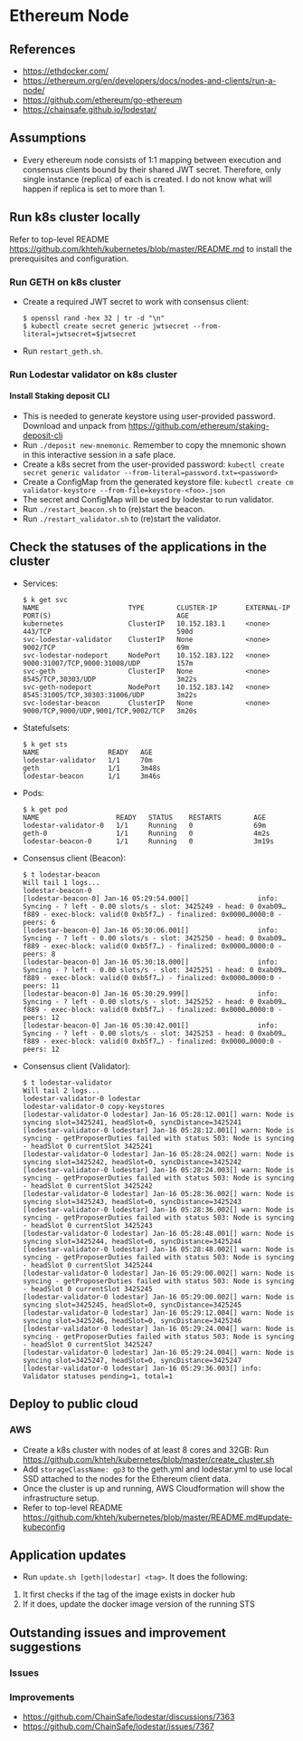 # Ethereum Node

## References

- https://ethdocker.com/
- https://ethereum.org/en/developers/docs/nodes-and-clients/run-a-node/
- https://github.com/ethereum/go-ethereum
- https://chainsafe.github.io/lodestar/

## Assumptions

- Every ethereum node consists of 1:1 mapping between execution and consensus clients bound by their shared JWT secret. Therefore, only single instance (replica) of each is created. I do not know what will happen if replica is set to more than 1.

## Run k8s cluster locally

Refer to top-level README https://github.com/khteh/kubernetes/blob/master/README.md to install the prerequisites and configuration.

### Run GETH on k8s cluster

- Create a required JWT secret to work with consensus client:

  ```
  $ openssl rand -hex 32 | tr -d "\n"
  $ kubectl create secret generic jwtsecret --from-literal=jwtsecret=$jwtsecret
  ```

- Run `restart_geth.sh`.

### Run Lodestar validator on k8s cluster

#### Install Staking deposit CLI

- This is needed to generate keystore using user-provided password. Download and unpack from https://github.com/ethereum/staking-deposit-cli
- Run `./deposit new-mnemonic`. Remember to copy the mnemonic shown in this interactive session in a safe place.
- Create a k8s secret from the user-provided password: `kubectl create secret generic validator --from-literal=password.txt=<password>`
- Create a ConfigMap from the generated keystore file: `kubectl create cm validator-keystore --from-file=keystore-<foo>.json`
- The secret and ConfigMap will be used by lodestar to run validator.
- Run `./restart_beacon.sh` to (re)start the beacon.
- Run `./restart_validator.sh` to (re)start the validator.

## Check the statuses of the applications in the cluster

- Services:

  ```
  $ k get svc
  NAME                      TYPE        CLUSTER-IP       EXTERNAL-IP   PORT(S)                               AGE
  kubernetes                ClusterIP   10.152.183.1     <none>        443/TCP                               590d
  svc-lodestar-validator    ClusterIP   None             <none>        9002/TCP                              69m
  svc-lodestar-nodeport     NodePort    10.152.183.122   <none>        9000:31007/TCP,9000:31008/UDP         157m
  svc-geth                  ClusterIP   None             <none>        8545/TCP,30303/UDP                    3m22s
  svc-geth-nodeport         NodePort    10.152.183.142   <none>        8545:31005/TCP,30303:31006/UDP        3m22s
  svc-lodestar-beacon       ClusterIP   None             <none>        9000/TCP,9000/UDP,9001/TCP,9002/TCP   3m20s
  ```

- Statefulsets:

  ```
  $ k get sts
  NAME                 READY   AGE
  lodestar-validator   1/1     70m
  geth                 1/1     3m48s
  lodestar-beacon      1/1     3m46s
  ```

- Pods:

  ```
  $ k get pod
  NAME                   READY   STATUS    RESTARTS        AGE
  lodestar-validator-0   1/1     Running   0               69m
  geth-0                 1/1     Running   0               4m2s
  lodestar-beacon-0      1/1     Running   0               3m19s
  ```

- Consensus client (Beacon):

  ```
  $ t lodestar-beacon
  Will tail 1 logs...
  lodestar-beacon-0
  [lodestar-beacon-0] Jan-16 05:29:54.000[]                 info: Syncing - ? left - 0.00 slots/s - slot: 3425249 - head: 0 0xab09…f889 - exec-block: valid(0 0xb5f7…) - finalized: 0x0000…0000:0 - peers: 6
  [lodestar-beacon-0] Jan-16 05:30:06.001[]                 info: Syncing - ? left - 0.00 slots/s - slot: 3425250 - head: 0 0xab09…f889 - exec-block: valid(0 0xb5f7…) - finalized: 0x0000…0000:0 - peers: 8
  [lodestar-beacon-0] Jan-16 05:30:18.000[]                 info: Syncing - ? left - 0.00 slots/s - slot: 3425251 - head: 0 0xab09…f889 - exec-block: valid(0 0xb5f7…) - finalized: 0x0000…0000:0 - peers: 11
  [lodestar-beacon-0] Jan-16 05:30:29.999[]                 info: Syncing - ? left - 0.00 slots/s - slot: 3425252 - head: 0 0xab09…f889 - exec-block: valid(0 0xb5f7…) - finalized: 0x0000…0000:0 - peers: 12
  [lodestar-beacon-0] Jan-16 05:30:42.001[]                 info: Syncing - ? left - 0.00 slots/s - slot: 3425253 - head: 0 0xab09…f889 - exec-block: valid(0 0xb5f7…) - finalized: 0x0000…0000:0 - peers: 12
  ```

- Consensus client (Validator):

  ```
  $ t lodestar-validator
  Will tail 2 logs...
  lodestar-validator-0 lodestar
  lodestar-validator-0 copy-keystores
  [lodestar-validator-0 lodestar] Jan-16 05:28:12.001[] warn: Node is syncing slot=3425241, headSlot=0, syncDistance=3425241
  [lodestar-validator-0 lodestar] Jan-16 05:28:12.001[] warn: Node is syncing - getProposerDuties failed with status 503: Node is syncing - headSlot 0 currentSlot 3425241
  [lodestar-validator-0 lodestar] Jan-16 05:28:24.002[] warn: Node is syncing slot=3425242, headSlot=0, syncDistance=3425242
  [lodestar-validator-0 lodestar] Jan-16 05:28:24.003[] warn: Node is syncing - getProposerDuties failed with status 503: Node is syncing - headSlot 0 currentSlot 3425242
  [lodestar-validator-0 lodestar] Jan-16 05:28:36.002[] warn: Node is syncing slot=3425243, headSlot=0, syncDistance=3425243
  [lodestar-validator-0 lodestar] Jan-16 05:28:36.002[] warn: Node is syncing - getProposerDuties failed with status 503: Node is syncing - headSlot 0 currentSlot 3425243
  [lodestar-validator-0 lodestar] Jan-16 05:28:48.001[] warn: Node is syncing slot=3425244, headSlot=0, syncDistance=3425244
  [lodestar-validator-0 lodestar] Jan-16 05:28:48.002[] warn: Node is syncing - getProposerDuties failed with status 503: Node is syncing - headSlot 0 currentSlot 3425244
  [lodestar-validator-0 lodestar] Jan-16 05:29:00.002[] warn: Node is syncing - getProposerDuties failed with status 503: Node is syncing - headSlot 0 currentSlot 3425245
  [lodestar-validator-0 lodestar] Jan-16 05:29:00.002[] warn: Node is syncing slot=3425245, headSlot=0, syncDistance=3425245
  [lodestar-validator-0 lodestar] Jan-16 05:29:12.004[] warn: Node is syncing slot=3425246, headSlot=0, syncDistance=3425246
  [lodestar-validator-0 lodestar] Jan-16 05:29:24.004[] warn: Node is syncing - getProposerDuties failed with status 503: Node is syncing - headSlot 0 currentSlot 3425247
  [lodestar-validator-0 lodestar] Jan-16 05:29:24.004[] warn: Node is syncing slot=3425247, headSlot=0, syncDistance=3425247
  [lodestar-validator-0 lodestar] Jan-16 05:29:36.003[] info: Validator statuses pending=1, total=1
  ```

## Deploy to public cloud

### AWS

- Create a k8s cluster with nodes of at least 8 cores and 32GB: Run https://github.com/khteh/kubernetes/blob/master/create_cluster.sh
- Add `storageClassName: gp3` to the geth.yml and lodestar.yml to use local SSD attached to the nodes for the Ethereum client data.
- Once the cluster is up and running, AWS Cloudformation will show the infrastructure setup.
- Refer to top-level README https://github.com/khteh/kubernetes/blob/master/README.md#update-kubeconfig

## Application updates

- Run `update.sh [geth|lodestar] <tag>`. It does the following:

1. It first checks if the tag of the image exists in docker hub
2. If it does, update the docker image version of the running STS

## Outstanding issues and improvement suggestions

### Issues

### Improvements

- https://github.com/ChainSafe/lodestar/discussions/7363
- https://github.com/ChainSafe/lodestar/issues/7367
